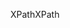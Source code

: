 <span data-ttu-id="242ae-101">XPath</span><span class="sxs-lookup"><span data-stu-id="242ae-101">XPath</span></span>